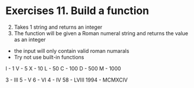 # Exercises 11. Build a function
2. Takes 1 string and returns an integer
3. The function will be given a Roman numeral string and returns the value as an integer

* the input will only contain valid roman numarals
* Try not use built-in functions


I - 1
V - 5
X - 10
L - 50
C - 100
D - 500
M - 1000



3 - III
5 - V
6 - VI
4 - IV
58 - LVIII
1994 - MCMXCIV
